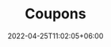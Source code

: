 ---
title: "Coupons"
date: 2022-04-25T11:02:05+06:00
description: "Generate coupons for your Stripe products"
type : "features"
---